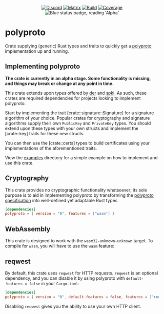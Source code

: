 <div align="center">

[![Discord]][Discord-invite]
[![Matrix]][Matrix-invite]
[![Build][build-shield]][build-url]
[![Coverage][coverage-shield]][coverage-url]
<img src="https://img.shields.io/static/v1?label=Status&message=Alpha&color=blue" alt="Blue status badge, reading 'Alpha'">

</div>

# polyproto

Crate supplying (generic) Rust types and traits to quickly get a
[polyproto](https://docs.polyphony.chat/Protocol%20Specifications/core/) implementation up and
running.

## Implementing polyproto

**The crate is currently in an alpha stage. Some functionality is missing, and
things may break or change at any point in time.**

This crate extends upon types offered by [der](https://crates.io/crates/der) and
[spki](https://crates.io/crates/spki). As such, these crates are required dependencies for
projects looking to implement polyproto.

Start by implementing the trait [crate::signature::Signature] for a signature algorithm of your
choice. Popular crates for cryptography and signature algorithms supply their own `PublicKey` and
`PrivateKey` types. You should extend upon these types with your own structs and implement the
[crate::key] traits for these new structs.

You can then use the [crate::certs] types to build certificates using your implementations of the
aforementioned traits.

View the [examples](./examples/) directory for a simple example on how to implement and use this
crate.

## Cryptography

This crate provides no cryptographic functionality whatsoever; its sole purpose is to aid in
implementing polyproto by transforming the
[polyproto specification](https://docs.polyphony.chat/Protocol%20Specifications/core/) into
well-defined yet adaptable Rust types.

```toml
[dependencies]
polyproto = { version = "0", features = ["wasm"] }
```

## WebAssembly

This crate is designed to work with the `wasm32-unknown-unknown` target. To compile for `wasm`, you
will have to use the `wasm` feature:

## reqwest

By default, this crate uses `reqwest` for HTTP requests. `reqwest` is an optional dependency, and
you can disable it by using polyproto with `default-features = false` in your `Cargo.toml`:

```toml
[dependencies]
polyproto = { version = "0", default-features = false, features = ["routes"] }
```

Disabling `reqwest` gives you the ability to use your own HTTP client.

[build-shield]: https://img.shields.io/github/actions/workflow/status/polyphony-chat/polyproto/build_and_test.yml?style=flat
[build-url]: https://github.com/polyphony-chat/polyproto/blob/main/.github/workflows/build_and_test.yml
[coverage-shield]: https://coveralls.io/repos/github/polyphony-chat/polyproto/badge.svg?branch=main
[coverage-url]: https://coveralls.io/github/polyphony-chat/polyproto?branch=main
[Discord]: https://dcbadge.vercel.app/api/server/m3FpcapGDD?style=flat
[Discord-invite]: https://discord.com/invite/m3FpcapGDD
[Matrix]: https://img.shields.io/matrix/polyproto%3Atu-dresden.de?server_fqdn=matrix.org&style=flat&label=Matrix%20Room
[Matrix-invite]: https://matrix.to/#/#polyproto:tu-dresden.de
